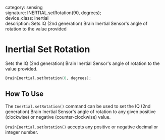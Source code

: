 category: sensing  
signature: INERTIAL.setRotation(90, degrees);  
device_class: inertial  
description: Sets IQ (2nd generation) Brain Inertial Sensor's angle of rotation to the value provided  

# Inertial Set Rotation

Sets the IQ (2nd generation) Brain Inertial Sensor's angle of rotation to the value provided.

```cpp
BrainInertial.setRotation(0, degrees);
```

## How To Use

The `Inertial.setRotation()` command can be used to set the IQ (2nd generation) Brain Inertial Sensor's angle of rotation to any given positive (clockwise) or negative (counter-clockwise) value.

`BrainInertial.setRotation()` accepts any positive or negative decimal or integer number.

<advanced>
</advanced>
